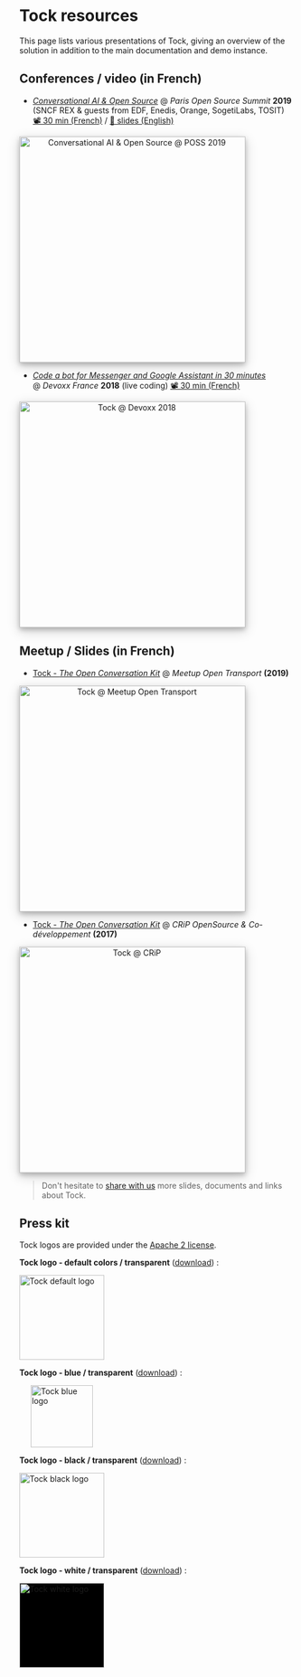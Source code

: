 # Tock resources

This page lists various presentations of Tock, giving an overview of the solution 
in addition to the main documentation and demo instance.

## Conferences / video (in French)

* _[Conversational AI & Open Source](https://www.youtube.com/watch?v=fTy6uit7Ejg)_ @ _Paris Open Source Summit_ **2019**  
(SNCF REX & guests from EDF, Enedis, Orange, SogetiLabs, TOSIT)  
[📽️ 30 min (French)](https://www.youtube.com/watch?v=fTy6uit7Ejg) / 
[🔳 slides (English)](https://www.slideshare.net/OpenWorldForum/ossparis19-conversationnel-open-source-tat-des-lieux-et-prochains-dfis)

<a href="https://www.youtube.com/watch?v=fTy6uit7Ejg"
target="tock_poss">
<img alt="Conversational AI & Open Source @ POSS 2019" 
src="https://doc.tock.ai/fr/images/POSS2019.jpeg" 
style="width: 400px; box-shadow: 0 4px 8px 0 rgba(0, 0, 0, 0.2), 0 6px 20px 0 rgba(0, 0, 0, 0.19); text-align: center;">
</a>

* _[Code a bot for Messenger and Google Assistant in 30 minutes](https://www.youtube.com/watch?v=K4q8ZHw9TuI)_  
@ _Devoxx France_ **2018** (live coding)
[📽️ 30 min (French)](https://www.youtube.com/watch?v=K4q8ZHw9TuI)

<a href="https://www.youtube.com/watch?v=K4q8ZHw9TuI"
target="tock_devoxx">
<img alt="Tock @ Devoxx 2018" 
src="https://i.ytimg.com/vi/K4q8ZHw9TuI/hqdefault.jpg?sqp=-oaymwEjCPYBEIoBSFryq4qpAxUIARUAAAAAGAElAADIQj0AgKJDeAE=&rs=AOn4CLAza0P1Ehr_4OXftVIEoypyaZsatw" 
style="width: 400px; box-shadow: 0 4px 8px 0 rgba(0, 0, 0, 0.2), 0 6px 20px 0 rgba(0, 0, 0, 0.19); text-align: center;">
</a>


## Meetup / Slides (in French)

* [Tock - _The Open Conversation Kit_](https://fr.slideshare.net/FrancoisN0/tock-the-open-conversation-kit-meetup-open-transport-161569957)
 @ _Meetup Open Transport_ **(2019)**

<a href="https://fr.slideshare.net/FrancoisN0/tock-the-open-conversation-kit-meetup-open-transport-161569957"
target="tock_opentransport">
<img alt="Tock @ Meetup Open Transport" 
src="https://image.slidesharecdn.com/tockmeetupopentransport20-03-2019-190806151139/95/tock-the-open-conversation-kit-meetup-open-transport-1-638.jpg" 
style="width: 400px; box-shadow: 0 4px 8px 0 rgba(0, 0, 0, 0.2), 0 6px 20px 0 rgba(0, 0, 0, 0.19); text-align: center;">
</a>

* [Tock - _The Open Conversation Kit_](https://fr.slideshare.net/FrancoisN0/tock-the-open-conversation-kit-crip-open-source)
 @ _CRiP OpenSource & Co-développement_ **(2017)**

<a href="https://fr.slideshare.net/FrancoisN0/tock-the-open-conversation-kit-crip-open-source"
target="tock_crip">
<img alt="Tock @ CRiP" 
src="https://image.slidesharecdn.com/tockcripopensource24-10-2017-190806143703/95/tock-the-open-conversation-kit-crip-open-source-1-638.jpg?cb=1565103334" 
style="width: 400px; box-shadow: 0 4px 8px 0 rgba(0, 0, 0, 0.2), 0 6px 20px 0 rgba(0, 0, 0, 0.19); text-align: center;">
</a>


> Don't hesitate to [share with us](contact.md) more slides, documents and links about Tock.

## Press kit

Tock logos are provided under the [Apache 2 license](https://github.com/theopenconversationkit/tock/blob/master/LICENSE).

**Tock logo - default colors / transparent** (<a href="../../assets/images/logo.svg" download="">download</a>) :

<img alt="Tock default logo" src="../../assets/images/logo.svg" style="width: 150px;">

**Tock logo - blue / transparent** (<a href="../../assets/images/Logo_Tock_Blue.svg" download="">download</a>) :

<img alt="Tock blue logo" src="../../assets/images/Logo_Tock_Blue.svg" style="width: 110px; margin-left: 20px;">

**Tock logo - black / transparent** (<a href="../../assets/images/logo-black.svg" download="">download</a>) :

<img alt="Tock black logo" src="../../assets/images/logo-black.svg" style="width: 150px;">

**Tock logo - white / transparent** (<a href="../../assets/images/Logo_Tock_White.svg" download="">download</a>) :

<img alt="Tock white logo" src="../../assets/images/Logo_Tock_White.svg" style="width: 150px; background-color: black;">